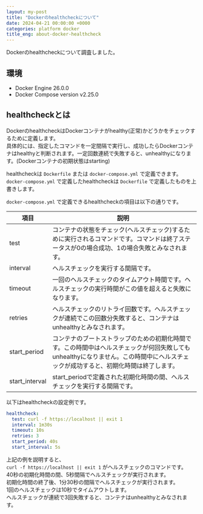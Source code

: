 ```yaml
---
layout: my-post
title: "Dockerのhealthcheckについて"
date: 2024-04-21 00:00:00 +0000
categories: platform docker
title_eng: about-docker-healthcheck
---
```


Dockerのhealthcheckについて調査しました。

## 環境
- Docker Engine 26.0.0
- Docker Compose version v2.25.0

## healthcheckとは
DockerのhealthcheckはDockerコンテナがhealthy(正常)かどうかをチェックするために定義します。  
具体的には、指定したコマンドを一定間隔で実行し、成功したらDockerコンテナはhealthyと判断されます。一定回数連続で失敗すると、unhealthyになります。(Dockerコンテナの初期状態はstarting)

healthcheckは `Dockerfile` または `docker-compose.yml` で定義できます。  
`docker-compose.yml` で定義したhealthcheckは `Dockerfile` で定義したものを上書きします。

`docker-compose.yml` で定義できるhealthcheckの項目は以下の通りです。  

|項目|説明|
|----|----|
|test|コンテナの状態をチェック(ヘルスチェック)するために実行されるコマンドです。コマンドは終了ステータスが0の場合成功、1の場合失敗とみなされます。|
|interval|ヘルスチェックを実行する間隔です。|
|timeout|一回のヘルスチェックのタイムアウト時間です。ヘルスチェックの実行時間がこの値を超えると失敗になります。|
|retries|ヘルスチェックのリトライ回数です。ヘルスチェックが連続でこの回数分失敗すると、コンテナはunhealthyとみなされます。|
|start_period|コンテナのブートストラップのための初期化時間です。この時間中はヘルスチェックが何回失敗してもunhealthyになりません。この時間中にヘルスチェックが成功すると、初期化時間は終了します。|
|start_interval|start_periodで定義された初期化時間の間、ヘルスチェックを実行する間隔です。|

以下はhealthcheckの設定例です。
```yml
healthcheck:
  test: curl -f https://localhost || exit 1
  interval: 1m30s
  timeout: 10s
  retries: 3
  start_period: 40s
  start_interval: 5s
```
上記の例を説明すると、  
`curl -f https://localhost || exit 1` がヘルスチェックのコマンドです。  
40秒の初期化時間の間、5秒間隔でヘルスチェックが実行されます。  
初期化時間の終了後、1分30秒の間隔でヘルスチェックが実行されます。  
1回のヘルスチェックは10秒でタイムアウトします。  
ヘルスチェックが連続で3回失敗すると、コンテナはunhealthyとみなされます。